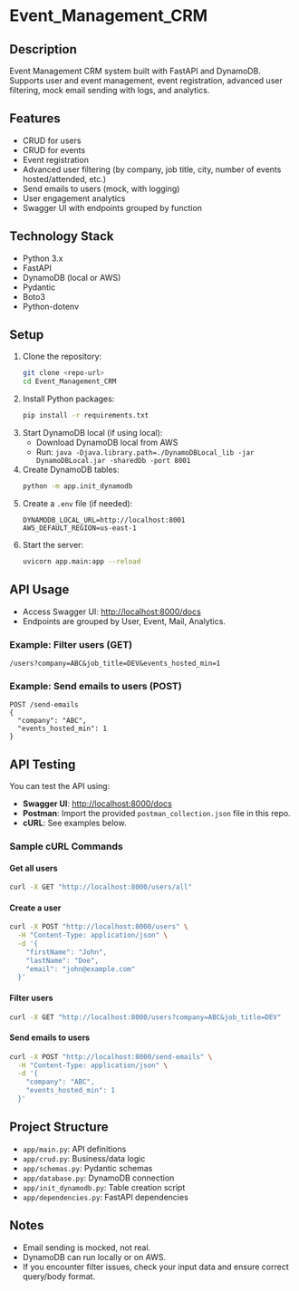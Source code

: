 # Event_Management_CRM

## Description
Event Management CRM system built with FastAPI and DynamoDB. Supports user and event management, event registration, advanced user filtering, mock email sending with logs, and analytics.

## Features
- CRUD for users
- CRUD for events
- Event registration
- Advanced user filtering (by company, job title, city, number of events hosted/attended, etc.)
- Send emails to users (mock, with logging)
- User engagement analytics
- Swagger UI with endpoints grouped by function

## Technology Stack
- Python 3.x
- FastAPI
- DynamoDB (local or AWS)
- Pydantic
- Boto3
- Python-dotenv

## Setup
1. Clone the repository:
   ```bash
   git clone <repo-url>
   cd Event_Management_CRM
   ```
2. Install Python packages:
   ```bash
   pip install -r requirements.txt
   ```
3. Start DynamoDB local (if using local):
   - Download DynamoDB local from AWS
   - Run: `java -Djava.library.path=./DynamoDBLocal_lib -jar DynamoDBLocal.jar -sharedDb -port 8001`
4. Create DynamoDB tables:
   ```bash
   python -m app.init_dynamodb
   ```
5. Create a `.env` file (if needed):
   ```env
   DYNAMODB_LOCAL_URL=http://localhost:8001
   AWS_DEFAULT_REGION=us-east-1
   ```
6. Start the server:
   ```bash
   uvicorn app.main:app --reload
   ```

## API Usage
- Access Swagger UI: [http://localhost:8000/docs](http://localhost:8000/docs)
- Endpoints are grouped by User, Event, Mail, Analytics.

### Example: Filter users (GET)
```
/users?company=ABC&job_title=DEV&events_hosted_min=1
```

### Example: Send emails to users (POST)
```
POST /send-emails
{
  "company": "ABC",
  "events_hosted_min": 1
}
```

## API Testing

You can test the API using:
- **Swagger UI**: [http://localhost:8000/docs](http://localhost:8000/docs)
- **Postman**: Import the provided `postman_collection.json` file in this repo.
- **cURL**: See examples below.

### Sample cURL Commands

#### Get all users
```sh
curl -X GET "http://localhost:8000/users/all"
```

#### Create a user
```sh
curl -X POST "http://localhost:8000/users" \
  -H "Content-Type: application/json" \
  -d '{
    "firstName": "John",
    "lastName": "Doe",
    "email": "john@example.com"
  }'
```

#### Filter users
```sh
curl -X GET "http://localhost:8000/users?company=ABC&job_title=DEV"
```

#### Send emails to users
```sh
curl -X POST "http://localhost:8000/send-emails" \
  -H "Content-Type: application/json" \
  -d '{
    "company": "ABC",
    "events_hosted_min": 1
  }'
```

## Project Structure
- `app/main.py`: API definitions
- `app/crud.py`: Business/data logic
- `app/schemas.py`: Pydantic schemas
- `app/database.py`: DynamoDB connection
- `app/init_dynamodb.py`: Table creation script
- `app/dependencies.py`: FastAPI dependencies

## Notes
- Email sending is mocked, not real.
- DynamoDB can run locally or on AWS.
- If you encounter filter issues, check your input data and ensure correct query/body format.
